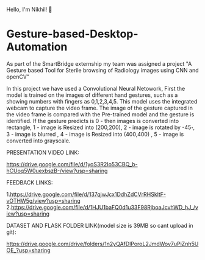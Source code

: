 Hello, I'm Nikhil! 👋 

# Gesture-based-Desktop-Automation

As part of the SmartBridge externship my team was assigned a project "A Gesture based Tool for Sterile browsing of Radiology images using CNN and openCV"

In this project we have used a Convolutional Neural Netowork, First the model is trained on the images of different hand gestures, such as a showing numbers with fingers as 0,1,2,3,4,5. 
This model uses the integrated webcam to capture the video frame. The image of the gesture captured in the video frame is compared with the Pre-trained model and the gesture is identified.
If the gesture predicts is 0 - then images is converted into rectangle, 1 - image is Resized into (200,200), 2 - image is rotated by -45॰, 3 - image is blurred , 4 - image is Resized into (400,400) , 5 - image is converted into grayscale.

PRESENTATION VIDEO LINK:

https://drive.google.com/file/d/1yoS3R2Io53CBQ_b-hCUoq5W0uexbszB-/view?usp=sharing

FEEDBACK LINKS:

1.https://drive.google.com/file/d/137qjwJcx1DdhZdCVrRHSkltF-vOTHW5g/view?usp=sharing
2.https://drive.google.com/file/d/1HJU1baFQ0d1u33F98RjboaJcvhWD_hJ_/view?usp=sharing

DATASET AND FLASK FOLDER LINK(model size is 39MB so cant upload in git):

https://drive.google.com/drive/folders/1n2yQAfDlPoroL2JmdWov7uPiZnh5UOE_?usp=sharing



